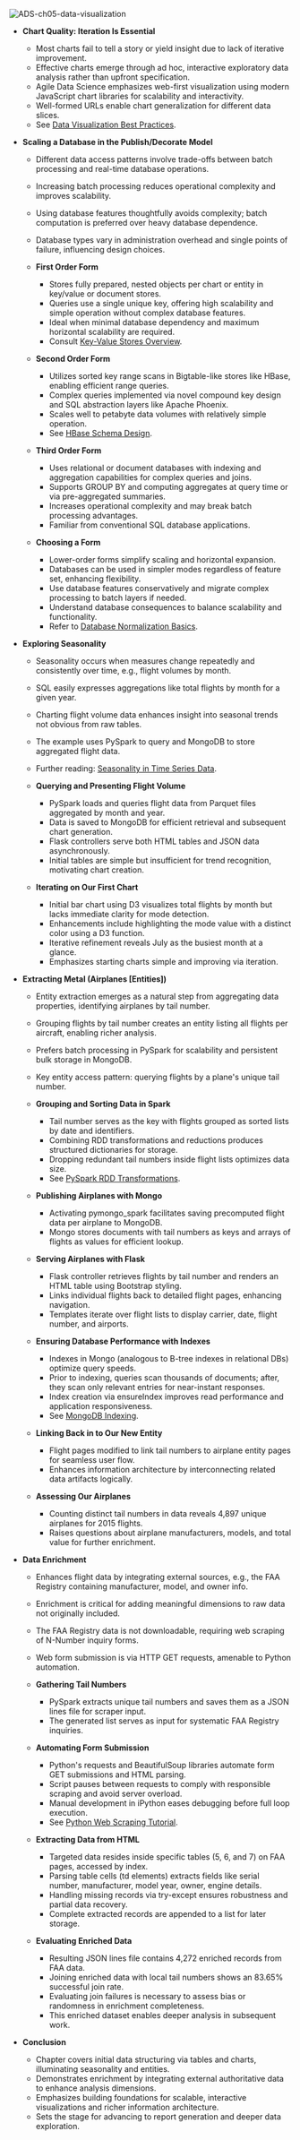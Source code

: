 ![ADS-ch05-data-visualization](ADS-ch05-data-visualization.best.png)

- **Chart Quality: Iteration Is Essential**  
  - Most charts fail to tell a story or yield insight due to lack of iterative improvement.  
  - Effective charts emerge through ad hoc, interactive exploratory data analysis rather than upfront specification.  
  - Agile Data Science emphasizes web-first visualization using modern JavaScript chart libraries for scalability and interactivity.  
  - Well-formed URLs enable chart generalization for different data slices.  
  - See [Data Visualization Best Practices](https://www.data-to-viz.com).

- **Scaling a Database in the Publish/Decorate Model**  
  - Different data access patterns involve trade-offs between batch processing and real-time database operations.  
  - Increasing batch processing reduces operational complexity and improves scalability.  
  - Using database features thoughtfully avoids complexity; batch computation is preferred over heavy database dependence.  
  - Database types vary in administration overhead and single points of failure, influencing design choices.

  - **First Order Form**  
    - Stores fully prepared, nested objects per chart or entity in key/value or document stores.  
    - Queries use a single unique key, offering high scalability and simple operation without complex database features.  
    - Ideal when minimal database dependency and maximum horizontal scalability are required.  
    - Consult [Key-Value Stores Overview](https://en.wikipedia.org/wiki/Key-value_database).

  - **Second Order Form**  
    - Utilizes sorted key range scans in Bigtable-like stores like HBase, enabling efficient range queries.  
    - Complex queries implemented via novel compound key design and SQL abstraction layers like Apache Phoenix.  
    - Scales well to petabyte data volumes with relatively simple operation.  
    - See [HBase Schema Design](https://www.cloudera.com/documentation/enterprise/latest/topics/hbase_schema.html).

  - **Third Order Form**  
    - Uses relational or document databases with indexing and aggregation capabilities for complex queries and joins.  
    - Supports GROUP BY and computing aggregates at query time or via pre-aggregated summaries.  
    - Increases operational complexity and may break batch processing advantages.  
    - Familiar from conventional SQL database applications.

  - **Choosing a Form**  
    - Lower-order forms simplify scaling and horizontal expansion.  
    - Databases can be used in simpler modes regardless of feature set, enhancing flexibility.  
    - Use database features conservatively and migrate complex processing to batch layers if needed.  
    - Understand database consequences to balance scalability and functionality.  
    - Refer to [Database Normalization Basics](https://www.studytonight.com/dbms/database-normalization.php).

- **Exploring Seasonality**  
  - Seasonality occurs when measures change repeatedly and consistently over time, e.g., flight volumes by month.  
  - SQL easily expresses aggregations like total flights by month for a given year.  
  - Charting flight volume data enhances insight into seasonal trends not obvious from raw tables.  
  - The example uses PySpark to query and MongoDB to store aggregated flight data.  
  - Further reading: [Seasonality in Time Series Data](https://otexts.com/fpp3/seasonality.html).

  - **Querying and Presenting Flight Volume**  
    - PySpark loads and queries flight data from Parquet files aggregated by month and year.  
    - Data is saved to MongoDB for efficient retrieval and subsequent chart generation.  
    - Flask controllers serve both HTML tables and JSON data asynchronously.  
    - Initial tables are simple but insufficient for trend recognition, motivating chart creation.

  - **Iterating on Our First Chart**  
    - Initial bar chart using D3 visualizes total flights by month but lacks immediate clarity for mode detection.  
    - Enhancements include highlighting the mode value with a distinct color using a D3 function.  
    - Iterative refinement reveals July as the busiest month at a glance.  
    - Emphasizes starting charts simple and improving via iteration.

- **Extracting Metal (Airplanes [Entities])**  
  - Entity extraction emerges as a natural step from aggregating data properties, identifying airplanes by tail number.  
  - Grouping flights by tail number creates an entity listing all flights per aircraft, enabling richer analysis.  
  - Prefers batch processing in PySpark for scalability and persistent bulk storage in MongoDB.  
  - Key entity access pattern: querying flights by a plane's unique tail number.

  - **Grouping and Sorting Data in Spark**  
    - Tail number serves as the key with flights grouped as sorted lists by date and identifiers.  
    - Combining RDD transformations and reductions produces structured dictionaries for storage.  
    - Dropping redundant tail numbers inside flight lists optimizes data size.  
    - See [PySpark RDD Transformations](https://spark.apache.org/docs/latest/rdd-programming-guide.html#transformations).

  - **Publishing Airplanes with Mongo**  
    - Activating pymongo_spark facilitates saving precomputed flight data per airplane to MongoDB.  
    - Mongo stores documents with tail numbers as keys and arrays of flights as values for efficient lookup.

  - **Serving Airplanes with Flask**  
    - Flask controller retrieves flights by tail number and renders an HTML table using Bootstrap styling.  
    - Links individual flights back to detailed flight pages, enhancing navigation.  
    - Templates iterate over flight lists to display carrier, date, flight number, and airports.

  - **Ensuring Database Performance with Indexes**  
    - Indexes in Mongo (analogous to B-tree indexes in relational DBs) optimize query speeds.  
    - Prior to indexing, queries scan thousands of documents; after, they scan only relevant entries for near-instant responses.  
    - Index creation via ensureIndex improves read performance and application responsiveness.  
    - See [MongoDB Indexing](https://docs.mongodb.com/manual/indexes/).

  - **Linking Back in to Our New Entity**  
    - Flight pages modified to link tail numbers to airplane entity pages for seamless user flow.  
    - Enhances information architecture by interconnecting related data artifacts logically.

  - **Assessing Our Airplanes**  
    - Counting distinct tail numbers in data reveals 4,897 unique airplanes for 2015 flights.  
    - Raises questions about airplane manufacturers, models, and total value for further enrichment.

- **Data Enrichment**  
  - Enhances flight data by integrating external sources, e.g., the FAA Registry containing manufacturer, model, and owner info.  
  - Enrichment is critical for adding meaningful dimensions to raw data not originally included.  
  - The FAA Registry data is not downloadable, requiring web scraping of N-Number inquiry forms.  
  - Web form submission is via HTTP GET requests, amenable to Python automation.

  - **Gathering Tail Numbers**  
    - PySpark extracts unique tail numbers and saves them as a JSON lines file for scraper input.  
    - The generated list serves as input for systematic FAA Registry inquiries.

  - **Automating Form Submission**  
    - Python's requests and BeautifulSoup libraries automate form GET submissions and HTML parsing.  
    - Script pauses between requests to comply with responsible scraping and avoid server overload.  
    - Manual development in iPython eases debugging before full loop execution.  
    - See [Python Web Scraping Tutorial](https://realpython.com/python-web-scraping-practical-introduction/).

  - **Extracting Data from HTML**  
    - Targeted data resides inside specific tables (5, 6, and 7) on FAA pages, accessed by index.  
    - Parsing table cells (td elements) extracts fields like serial number, manufacturer, model year, owner, engine details.  
    - Handling missing records via try-except ensures robustness and partial data recovery.  
    - Complete extracted records are appended to a list for later storage.

  - **Evaluating Enriched Data**  
    - Resulting JSON lines file contains 4,272 enriched records from FAA data.  
    - Joining enriched data with local tail numbers shows an 83.65% successful join rate.  
    - Evaluating join failures is necessary to assess bias or randomness in enrichment completeness.  
    - This enriched dataset enables deeper analysis in subsequent work.

- **Conclusion**  
  - Chapter covers initial data structuring via tables and charts, illuminating seasonality and entities.  
  - Demonstrates enrichment by integrating external authoritative data to enhance analysis dimensions.  
  - Emphasizes building foundations for scalable, interactive visualizations and richer information architecture.  
  - Sets the stage for advancing to report generation and deeper data exploration.
